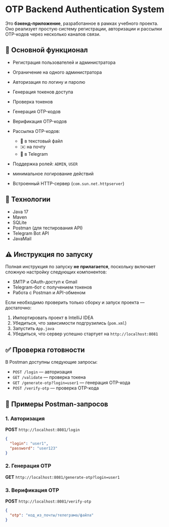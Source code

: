 # OTP Backend Authentication System

Это **бэкенд-приложение**, разработанное в рамках учебного проекта. Оно реализует простую систему регистрации, авторизации и рассылки OTP-кодов через несколько каналов связи.

## 👷 Основной функционал

* Регистрация пользователей и администратора
* Ограничение на одного администратора
* Авторизация по логину и паролю
* Генерация токенов доступа
* Проверка токенов
* Генерация OTP-кодов
* Верификация OTP-кодов
* Рассылка OTP-кодов:

  * 📂 в текстовый файл
  * ✉️ на почту
  * 💬 в Telegram
* Поддержка ролей: `ADMIN`, `USER`
* минимальное логирование действий
* Встроенный HTTP-сервер (`com.sun.net.httpserver`)

## 🚀 Технологии

* Java 17
* Maven
* SQLite
* Postman (для тестирования API)
* Telegram Bot API
* JavaMail

## ⚠ Инструкция по запуску

Полная инструкция по запуску **не прилагается**, поскольку включает сложную настройку следующих компонентов:

* SMTP и OAuth-доступ к Gmail
* Telegram-бот с получением токенов
* Работа с Postman и API-обменом

Если необходимо проверить только сборку и запуск проекта — достаточно:

1. Импортировать проект в IntelliJ IDEA
2. Убедиться, что зависимости подгрузились (`pom.xml`)
3. Запустить `App.java`
4. Убедиться, что сервер успешно стартует на `http://localhost:8081`

## ✅ Проверка готовности

В Postman доступны следующие запросы:

* `POST /login` — авторизация
* `GET /validate` — проверка токена
* `GET /generate-otp?login=user1` — генерация OTP-кода
* `POST /verify-otp` — проверка OTP-кода

## 🧪 Примеры Postman-запросов

### 1. Авторизация

**POST** `http://localhost:8081/login`

```json
{
  "login": "user1",
  "password": "user123"
}
```

### 2. Генерация OTP

**GET** `http://localhost:8081/generate-otp?login=user1`

### 3. Верификация OTP

**POST** `http://localhost:8081/verify-otp`

```json
{
  "otp": "код_из_почты/телеграма/файла"
}
```
